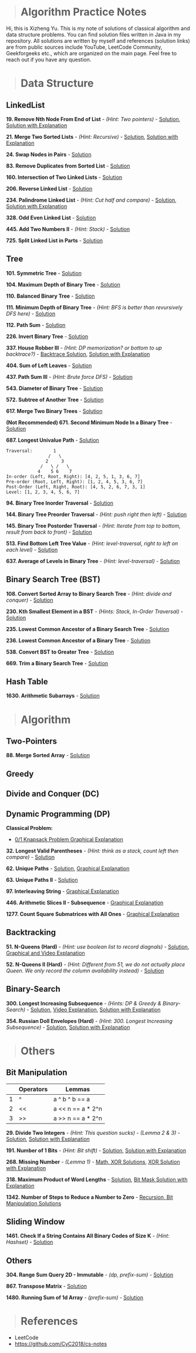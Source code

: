 > # Algorithm Practice Notes

Hi, this is Xizheng Yu. This is my note of solutions of classical algorithm and data structure problems. You can find solution files written in Java in my repository. All solutions are written by myself and references (solution links) are from public sources include YouTube, LeetCode Community, Geekforgeeks etc., which are organized on the main page. Feel free to reach out if you have any question.

> # Data Structure

## LinkedList

**19. Remove Nth Node From End of List** - *(Hint: Two pointers)* -
[Solution](./data-structures/linked-list/19.java),
[Solution with Explanation](https://leetcode.com/problems/remove-nth-node-from-end-of-list/discuss/8804/Simple-Java-solution-in-one-pass)

**21. Merge Two Sorted Lists** - *(Hint: Recursive)* -
[Solution](./data-structures/linked-list/21.java),
[Solution with Explanation](https://leetcode.com/problems/merge-two-sorted-lists/discuss/1405588/100-or-Java-or-Clear-Code-%2B-Explanation)

**24. Swap Nodes in Pairs** -
[Solution](./data-structures/linked-list/24.java)

**83. Remove Duplicates from Sorted List** -
[Solution](./data-structures/linked-list/83.java)

**160. Intersection of Two Linked Lists** -
[Solution](./data-structures/linked-list/160.java)

**206. Reverse Linked List** -
[Solution](./data-structures/linked-list/206.java)

**234. Palindrome Linked List** - *(Hint: Cut half and compare)* -
[Solution](./data-structures/linked-list/234.java),
[Solution with Explanation](https://leetcode.com/problems/palindrome-linked-list/discuss/64501/Java-easy-to-understand)

**328. Odd Even Linked List** -
[Solution](./data-structures/linked-list/328.java)

**445. Add Two Numbers II** - *(Hint: Stack)* -
[Solution](./data-structures/linked-list/445.java)

**725. Split Linked List in Parts** -
[Solution](./data-structures/linked-list/725.java)

## Tree

**101. Symmetric Tree** -
[Solution](./data-structures/tree/101.java)

**104. Maximum Depth of Binary Tree** -
[Solution](./data-structures/tree/104.java)

**110. Balanced Binary Tree** -
[Solution](./data-structures/tree/110.java)

**111. Minimum Depth of Binary Tree** - *(Hint: BFS is better than revursively DFS here)* -
[Solution](./data-structures/tree/111.java)

**112. Path Sum** -
[Solution](./data-structures/tree/112.java)

**226. Invert Binary Tree** -
[Solution](./data-structures/tree/226.java)

**337. House Robber III** - *(Hint: DP memorization? or bottom to up backtrace?)* -
[Backtrace Solution](./data-structures/tree/337.java), 
[Solution with Explanation](https://leetcode.com/problems/house-robber-iii/discuss/79330/Step-by-step-tackling-of-the-problem)

**404. Sum of Left Leaves** -
[Solution](./data-structures/tree/404.java)

**437. Path Sum III** - *(Hint: Brute force DFS)* -
[Solution](./data-structures/tree/437.java)

**543. Diameter of Binary Tree** -
[Solution](./data-structures/tree/543.java)

**572. Subtree of Another Tree** -
[Solution](./data-structures/tree/572.java)

**617. Merge Two Binary Trees** -
[Solution](./data-structures/tree/617.java)

**(Not Recommended) 671. Second Minimum Node In a Binary Tree** -
[Solution](./data-structures/tree/671.java)

**687. Longest Univalue Path** -
[Solution](./data-structures/tree/687.java)

```
Traversal:        1           
                /   \
               2     3       
             /   \ /   \     
            4    5 6    7    
In-order (Left, Root, Right): [4, 2, 5, 1, 3, 6, 7]
Pre-order (Root, Left, Right): [1, 2, 4, 5, 3, 6, 7]
Post-Order (Left, Right, Root): [4, 5, 2, 6, 7, 3, 1]
Level: [1, 2, 3, 4, 5, 6, 7]
```

**94. Binary Tree Inorder Traversal** -
[Solution](./data-structures/tree/94.java)

**144. Binary Tree Preorder Traversal** - *(Hint: push right then left)* -
[Solution](./data-structures/tree/144.java)

**145. Binary Tree Postorder Traversal** - *(Hint: Iterate from top to bottom, result from back to front)* -
[Solution](./data-structures/tree/145.java)

**513. Find Bottom Left Tree Value** - *(Hint: level-traversal, right to left on each level)* -
[Solution](./data-structures/tree/513.java)

**637. Average of Levels in Binary Tree** - *(Hint: level-traversal)* - [Solution](./data-structures/tree/637.java)


## Binary Search Tree (BST)

**108. Convert Sorted Array to Binary Search Tree** - *(Hint: divide and conquer)* - [Solution](./data-structures/bst/108.java)

**230. Kth Smallest Element in a BST** - *(Hints: Stack, In-Order Traversal)* -
[Solution](./data-structures/bst/230.java)

**235. Lowest Common Ancestor of a Binary Search Tree** -
[Solution](./data-structures/bst/235.java)

**236. Lowest Common Ancestor of a Binary Tree** - 
[Solution](./data-structures/bst/236.java)

**538. Convert BST to Greater Tree** -
[Solution](./data-structures/bst/538.java)

**669. Trim a Binary Search Tree** -
[Solution](./data-structures/bst/669.java)

## Hash Table

**1630. Arithmetic Subarrays** -
[Solution](./data-structures/hash/1630.java)

> # Algorithm

## Two-Pointers

**88. Merge Sorted Array** -
[Solution](./algorithm/pointers/88.java)

## Greedy

## Divide and Conquer (DC)

## Dynamic Programming (DP)

**Classical Problem:**

- [0/1 Knapsack Problem Graphical Explanation](https://leetcode.com/discuss/study-guide/1152328/01-Knapsack-Problem-and-Dynamic-Programming)

**32. Longest Valid Parentheses** - *(Hint: think as a stack, count left then compare)* -
[Solution](./algorithm/dp/32.java)

**62. Unique Paths** -
[Solution](./algorithm/dp/62.java),
[Graphical Explanation](https://leetcode.com/problems/unique-paths/discuss/405983/Easy-understand-Java-Solutions-with-Explanations-(DP-Top-down-Bottom-up-Linear-Space))

**63. Unique Paths II** -
[Solution](./algorithm/dp/63.java)

**97. Interleaving String** -
[Graphical Explanation](https://leetcode.com/problems/interleaving-string/discuss/1468511/Simple-Explanation-for-Bottom-up-Approach-with-diagrams)

**446. Arithmetic Slices II - Subsequence** -
[Graphical Explanation](https://leetcode.com/problems/arithmetic-slices-ii-subsequence/discuss/1455658/C%2B%2BJavaPython-DP-with-Picture-explained-Clean-and-Concisev)

**1277. Count Square Submatrices with All Ones** -
[Graphical Explanation](https://leetcode.com/problems/count-square-submatrices-with-all-ones/discuss/643429/Python-DP-Solution-%2B-Thinking-Process-Diagrams-(O(mn)-runtime-O(1)-space))

## Backtracking

**51. N-Queens (Hard)** - *(Hint: use boolean list to record diagnals)* - [Solution](./algorithm/backtracking/51.java), [Graphical and Video Explanation](http://zxi.mytechroad.com/blog/searching/leetcode-51-n-queens/)

**52. N-Queens II (Hard)** - *(Hint: Different from 51, we do not actually place Queen. We only record the column availability instead)* -
[Solution](./algorithm/backtracking/52.java)

## Binary-Search

**300. Longest Increasing Subsequence** - *(Hints: DP & Greedy & Binary-Search)* -
[Solution](./algorithm/binary-search/300.java),
[Video Explanation](https://www.youtube.com/watch?v=l2rCz7skAlk),
[Solution with Explanation](https://leetcode.com/problems/longest-increasing-subsequence/discuss/74824/JavaPython-Binary-search-O(nlogn)-time-with-explanation)

**354. Russian Doll Envelopes (Hard)** - *(Hint: 300. Longest Increasing Subsequence)* -
[Solution](./algorithm/binary-search/354.java),
[Solution with Explanation](https://leetcode.com/problems/russian-doll-envelopes/discuss/82763/Java-NLogN-Solution-with-Explanation)

> # Others

## Bit Manipulation

|  | Operators | Lemmas
| --- | --- | --- 
| 1 | ^ | a ^ b ^ b == a
| 2 | << | a << n == a * 2^n
| 3 | >> | a >> n == a * 2^n

**29. Divide Two Integers** - *(Hint: This question sucks)* -
*(Lemma 2 & 3)* -
[Solution](./others/bit/29.java),
[Solution with Explanation](https://leetcode.com/problems/divide-two-integers/discuss/1327339/Java-or-0ms-or-100-faster-or-Obeys-all-conditions)

**191. Number of 1 Bits** - *(Hint: Bit shift)* -
[Solution](./others/bit/191.java),
[Solution with Explanation](https://leetcode.com/problems/number-of-1-bits/discuss/55099/Simple-Java-Solution-Bit-Shifting)

**268. Missing Number** - *(Lemma 1)* -
[Math, XOR Solutions](./others/bit/268.java),
[XOR Solution with Explanation](https://leetcode.com/problems/missing-number/discuss/69791/4-Line-Simple-Java-Bit-Manipulate-Solution-with-Explaination)

**318. Maximum Product of Word Lengths** - 
[Solution](./others/bit/318.java),
[Bit Mask Solution with Explanation](https://leetcode.com/problems/maximum-product-of-word-lengths/discuss/1212054/Java-beats-100-with-Explanation)

**1342. Number of Steps to Reduce a Number to Zero** -
[Recursion, Bit Manipulation Solutions](./others/bit/1342.java)

## Sliding Window

**1461. Check If a String Contains All Binary Codes of Size K** - *(Hint: Hashset)* - [Solution](./others/sliding-window/1461.java)

## Others

**304. Range Sum Query 2D - Immutable** - *(dp, prefix-sum)* -
[Solution](./others/others/304.java)

**867. Transpose Matrix** -
[Solution](./others/others/867.java)

**1480. Running Sum of 1d Array** - *(prefix-sum)* -
[Solution](./others/others/1480.java)

> # References

- LeetCode
- https://github.com/CyC2018/cs-notes